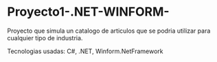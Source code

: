 # Proyecto1-.NET-WINFORM-

Proyecto que simula un catalogo de articulos que se podria utilizar para cualquier tipo de industria.

Tecnologias usadas: C#, .NET, Winform.NetFramework
